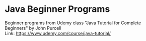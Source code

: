 # Java Beginner Programs
 Beginner programs from Udemy class "Java Tutorial for Complete Beginners" by John Purcell  
 Link: https://www.udemy.com/course/java-tutorial/
